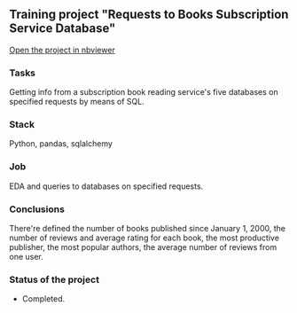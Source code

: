 ## Training project "Requests to Books Subscription Service Database"
[Open the project in nbviewer](https://nbviewer.org/github/Emiranunuka/Yandex_Practicum_Data_Analyst_Training_Projects_English/blob/main/books_eng/avdonina_books_eng.ipynb)
### Tasks
Getting info from a subscription book reading service's five databases on specified requests by means of SQL.
### Stack
Python, pandas, sqlalchemy
### Job
EDA and queries to databases on specified requests.
### Conclusions
There're defined the number of books published since January 1, 2000, the number of reviews and average rating for each book, the most productive publisher, the most popular authors, the average number of reviews from one user.
### Status of the project
+ Completed.
